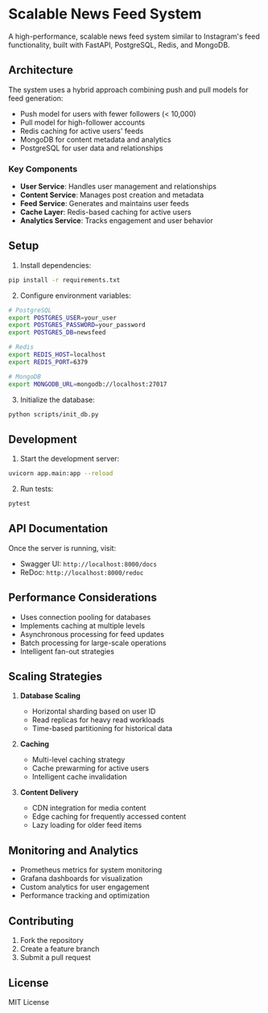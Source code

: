 # Scalable News Feed System

A high-performance, scalable news feed system similar to Instagram's feed functionality, built with FastAPI, PostgreSQL, Redis, and MongoDB.

## Architecture

The system uses a hybrid approach combining push and pull models for feed generation:
- Push model for users with fewer followers (< 10,000)
- Pull model for high-follower accounts
- Redis caching for active users' feeds
- MongoDB for content metadata and analytics
- PostgreSQL for user data and relationships

### Key Components

- **User Service**: Handles user management and relationships
- **Content Service**: Manages post creation and metadata
- **Feed Service**: Generates and maintains user feeds
- **Cache Layer**: Redis-based caching for active users
- **Analytics Service**: Tracks engagement and user behavior

## Setup

1. Install dependencies:
```bash
pip install -r requirements.txt
```

2. Configure environment variables:
```bash
# PostgreSQL
export POSTGRES_USER=your_user
export POSTGRES_PASSWORD=your_password
export POSTGRES_DB=newsfeed

# Redis
export REDIS_HOST=localhost
export REDIS_PORT=6379

# MongoDB
export MONGODB_URL=mongodb://localhost:27017
```

3. Initialize the database:
```bash
python scripts/init_db.py
```

## Development

1. Start the development server:
```bash
uvicorn app.main:app --reload
```

2. Run tests:
```bash
pytest
```

## API Documentation

Once the server is running, visit:
- Swagger UI: `http://localhost:8000/docs`
- ReDoc: `http://localhost:8000/redoc`

## Performance Considerations

- Uses connection pooling for databases
- Implements caching at multiple levels
- Asynchronous processing for feed updates
- Batch processing for large-scale operations
- Intelligent fan-out strategies

## Scaling Strategies

1. **Database Scaling**
   - Horizontal sharding based on user ID
   - Read replicas for heavy read workloads
   - Time-based partitioning for historical data

2. **Caching**
   - Multi-level caching strategy
   - Cache prewarming for active users
   - Intelligent cache invalidation

3. **Content Delivery**
   - CDN integration for media content
   - Edge caching for frequently accessed content
   - Lazy loading for older feed items

## Monitoring and Analytics

- Prometheus metrics for system monitoring
- Grafana dashboards for visualization
- Custom analytics for user engagement
- Performance tracking and optimization

## Contributing

1. Fork the repository
2. Create a feature branch
3. Submit a pull request

## License

MIT License 